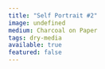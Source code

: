 ```yaml
---
title: "Self Portrait #2"
image: undefined
medium: Charcoal on Paper
tags: dry-media
available: true
featured: false
---
```

